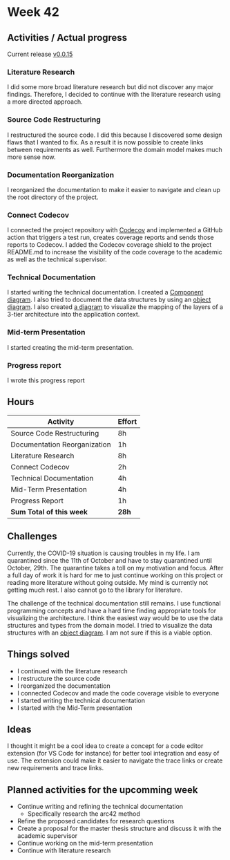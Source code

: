 # Week 42

## Activities / Actual progress

Current release [v0.0.15](https://www.npmjs.com/package/tracey-cli/v/0.0.15)

### Literature Research

I did some more broad literature research but did not discover any major findings. Therefore, I decided to continue with the literature research using a more directed approach.

### Source Code Restructuring

I restructured the source code. I did this because I discovered some design flaws that I wanted to fix. As a result it is now possible to create links between requirements as well. Furthermore the domain model makes much more sense now.

### Documentation Reorganization

I reorganized the documentation to make it easier to navigate and clean up the root directory of the project.

### Connect Codecov

I connected the project repository with [Codecov](https://codecov.io/) and implemented a GitHub action that triggers a test run, creates coverage reports and sends those reports to Codecov. I added the Codecov coverage shield to the project README.md to increase the visibility of the code coverage to the academic as well as the technical supervisor.

### Technical Documentation

I started writing the technical documentation. I created a [Component diagram](../../technical/Components.png). I also tried to document the data structures by using an [object diagram](../../technical/DataStructures.png). I also created [a diagram](../../technical/Layers.png) to visualize the mapping of the layers of a 3-tier architecture into the application context.

### Mid-term Presentation

I started creating the mid-term presentation.

### Progress report

I wrote this progress report

## Hours

| Activity                                 | Effort  |
| ---------------------------------------- | ------- |
| Source Code Restructuring                | 8h      |
| Documentation Reorganization             | 1h      |
| Literature Research                      | 8h      |
| Connect Codecov                          | 2h      |
| Technical Documentation                  | 4h      |
| Mid-Term Presentation                    | 4h      |
| Progress Report                          | 1h      |
| **Sum Total of this week**               | **28h** |

## Challenges

Currently, the COVID-19 situation is causing troubles in my life. I am quarantined since the 11th of October and have to stay quarantined until October, 29th. The quarantine takes a toll on my motivation and focus. After a full day of work it is hard for me to just continue working on this project or reading more literature without going outside. My mind is currently not getting much rest. I also cannot go to the library for literature.

The challenge of the technical documentation still remains. I use functional programming concepts and have a hard time finding appropriate tools for visualizing the architecture. I think the easiest way would be to use the data structures and types from the domain model. I tried to visualize the data structures with an [object diagram](../../technical/DataStructures.png). I am not sure if this is a viable option.

## Things solved

- I continued with the literature research
- I restructure the source code
- I reorganized the documentation
- I connected Codecov and made the code coverage visible to everyone
- I started writing the technical documentation
- I started with the Mid-Term presentation

## Ideas

I thought it might be a cool idea to create a concept for a code editor extension (for VS Code for instance) for better tool integration and easy of use. The extension could make it easier to navigate the trace links or create new requirements and trace links.

## Planned activities for the upcomming week

- Continue writing and refining the technical documentation
    - Specifically research the arc42 method
- Refine the proposed candidates for research questions
- Create a proposal for the master thesis structure and discuss it with the academic supervisor
- Continue working on the mid-term presentation
- Continue with literature research
